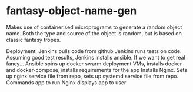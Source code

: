 # fantasy-object-name-gen
Makes use of containerised microprograms to generate a random object name. Both the type and source of the object is random, but is based on classic fantasy tropes. 




Deployment:
Jenkins pulls code from github
Jenkins runs tests on code. 
Assuming good test results, Jenkins installs ansible.
If we want to get real fancy...
Ansible spins up docker swarm deployment VMs, installs docker and docker-compose, installs requirements for the app
Installs Nginx. Sets up nginx service file from repo, sets up systemd service file from repo. 
Commands app to run
Nginx displays app to user
